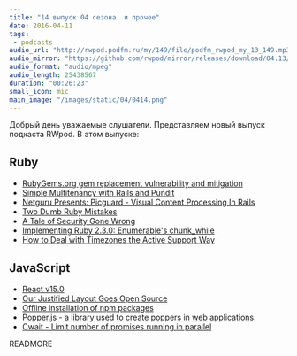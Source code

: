 ```yaml
---
title: "14 выпуск 04 сезона. и прочее"
date: 2016-04-11
tags:
 - podcasts
audio_url: "http://rwpod.podfm.ru/my/149/file/podfm_rwpod_my_13_149.mp3"
audio_mirror: "https://github.com/rwpod/mirror/releases/download/04.13/0413.mp3"
audio_format: "audio/mpeg"
audio_length: 25438567
duration: "00:26:23"
small_icon: mic
main_image: "/images/static/04/0414.png"
---
```


Добрый день уважаемые слушатели. Представляем новый выпуск подкаста RWpod. В этом выпуске:

## Ruby

 - [RubyGems.org gem replacement vulnerability and mitigation](http://blog.rubygems.org/2016/04/06/gem-replacement-vulnerability-and-mitigation.html)
 - [Simple Multitenancy with Rails and Pundit](http://andrewmarkle.com/2016/04/06/multitenancy-with-pundit.html)
 - [Netguru Presents: Picguard - Visual Content Processing In Rails](https://www.netguru.co/blog/image-processing-for-rails)
 - [Two Dumb Ruby Mistakes](http://patshaughnessy.net/2016/4/2/two-dumb-ruby-mistakes)
 - [A Tale of Security Gone Wrong](http://gavinmiller.io/2016/a-tale-of-security-gone-wrong/)
 - [Implementing Ruby 2.3.0: Enumerable's chunk_while](http://til.seansellek.com/chunk_while/)
 - [How to Deal with Timezones the Active Support Way](http://jakeyesbeck.com/2016/04/03/how-to-deal-with-timezones-the-active-support-way/)

## JavaScript

 - [React v15.0](https://facebook.github.io/react/blog/2016/04/07/react-v15.html)
 - [Our Justified Layout Goes Open Source](http://code.flickr.net/2016/04/05/our-justified-layout-goes-open-source/)
 - [Offline installation of npm packages](https://addyosmani.com/blog/using-npm-offline/)
 - [Popper.js - a library used to create poppers in web applications.](https://fezvrasta.github.io/popper.js/)
 - [Cwait - Limit number of promises running in parallel](https://github.com/charto/cwait)


READMORE

